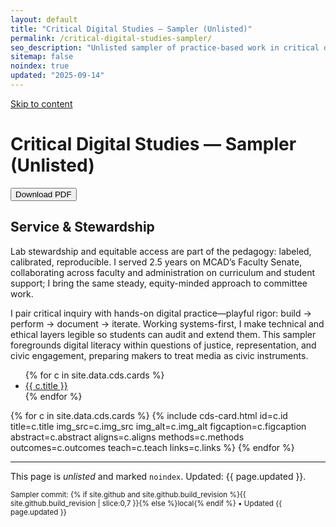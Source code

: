 ```yaml
---
layout: default
title: "Critical Digital Studies — Sampler (Unlisted)"
permalink: /critical-digital-studies-sampler/
seo_description: "Unlisted sampler of practice-based work in critical digital studies by Ben Severns"
sitemap: false
noindex: true
updated: "2025-09-14"
---
```

<link rel="stylesheet" href="{{ '/assets/css/print-cds.css' | relative_url }}">
<a class="skip-link" href="#sampler-content">Skip to content</a>

# Critical Digital Studies — Sampler (Unlisted)

<button class="print-btn" type="button" onclick="window.print()">Download PDF</button>

<aside class="service">
  <h2>Service &amp; Stewardship</h2>
  <p>Lab stewardship and equitable access are part of the pedagogy: labeled, calibrated, reproducible. I served 2.5 years on MCAD’s Faculty Senate, collaborating across faculty and administration on curriculum and student support; I bring the same steady, equity-minded approach to committee work.</p>
</aside>

<p>I pair critical inquiry with hands-on digital practice—playful rigor: build → perform → document → iterate. Working systems-first, I make technical and ethical layers legible so students can audit and extend them. This sampler foregrounds digital literacy within questions of justice, representation, and civic engagement, preparing makers to treat media as civic instruments.</p>

<nav class="toc" aria-label="Projects">
  <ul>
  {% for c in site.data.cds.cards %}
    <li><a href="#{{ c.id }}">{{ c.title }}</a></li>
  {% endfor %}
  </ul>
</nav>

<div id="sampler-content">
{% for c in site.data.cds.cards %}
{% include cds-card.html id=c.id title=c.title img_src=c.img_src img_alt=c.img_alt figcaption=c.figcaption abstract=c.abstract aligns=c.aligns methods=c.methods outcomes=c.outcomes teach=c.teach links=c.links %}
{% endfor %}
</div>

<hr>
<p>This page is <em>unlisted</em> and marked <code>noindex</code>. Updated: {{ page.updated }}.</p>

<small>
  Sampler commit:
  {% if site.github and site.github.build_revision %}{{ site.github.build_revision | slice:0,7 }}{% else %}local{% endif %}
  • Updated {{ page.updated }}
</small>
